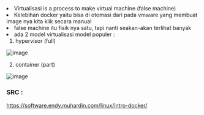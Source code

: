 <li> Virtualisasi is a process to make virtual machine (false machine)
  
<li> Kelebihan docker yaitu bisa di otomasi dari pada vmware yang membuat image nya kita klik secara manual
    
<li> false machine itu fisik nya satu, tapi nanti seakan-akan terlihat banyak
      
<li> ada 2 model virtualisasi model populer : 
  
  1. hypervisor (full)
  
  ![image](https://user-images.githubusercontent.com/99697182/177341482-b99c6f24-7e63-470f-8db3-9ef31910af9a.png)

  
  2. container (part)
  
  ![image](https://user-images.githubusercontent.com/99697182/177341596-97a85de8-2ed0-4d31-804c-224d62debbf7.png)

  

  

  

























### SRC :

https://software.endy.muhardin.com/linux/intro-docker/
